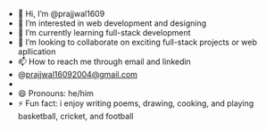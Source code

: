 - 👋 Hi, I’m @prajjwal1609
- 👀 I’m interested in web development and designing
- 🌱 I’m currently learning full-stack development
- 💞️ I’m looking to collaborate on exciting full-stack projects or web apllication
- 📫 How to reach me through email and linkedin
- @prajjwal16092004@gmail.com
- 
- 😄 Pronouns: he/him
- ⚡ Fun fact: i enjoy writing poems, drawing, cooking, and playing basketball, cricket, and football

<!---
prajjwal1609/prajjwal1609 is a ✨ special ✨ repository because its `README.md` (this file) appears on your GitHub profile.
You can click the Preview link to take a look at your changes.
--->
